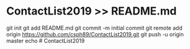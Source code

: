 # ContactList2019 >> README.md
git init
git add README.md
git commit -m initial commit
git remote add origin https://github.com/csph89/ContactList2019.git
git push -u origin master
echo # ContactList2019
